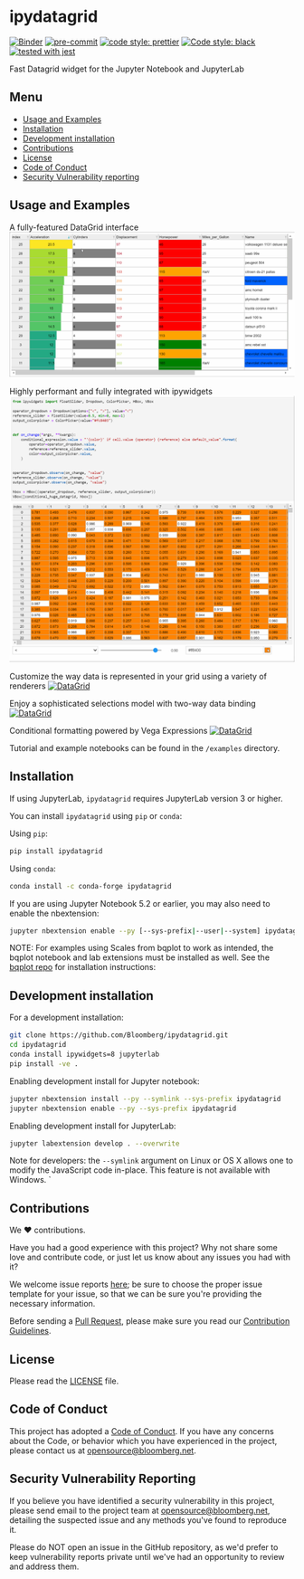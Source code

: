 # ipydatagrid

[![Binder](https://mybinder.org/badge_logo.svg)](https://mybinder.org/v2/gh/bloomberg/ipydatagrid/HEAD?urlpath=lab%2Ftree%2Fexamples%2FDataGrid.ipynb)
[![pre-commit](https://img.shields.io/badge/pre--commit-enabled-brightgreen?logo=pre-commit&logoColor=white)](https://github.com/pre-commit/pre-commit)
[![code style: prettier](https://img.shields.io/badge/code_style-prettier-ff69b4.svg?style=flat-square)](https://github.com/prettier/prettier)
[![Code style: black](https://img.shields.io/badge/code%20style-black-000000.svg)](https://github.com/psf/black)
[![tested with jest](https://img.shields.io/badge/tested_with-jest-99424f.svg)](https://github.com/facebook/jest)

Fast Datagrid widget for the Jupyter Notebook and JupyterLab

## Menu

- [Usage and Examples](#Usage-and-Examples)
- [Installation](#Installation)
- [Development installation](#Development-installation)
- [Contributions](#Contributions)
- [License](#License)
- [Code of Conduct](#Code-of-Conduct)
- [Security Vulnerability reporting](#Security-Vulnerability-reporting)

## Usage and Examples

A fully-featured DataGrid interface
[![DataGrid](./static/ipydatagrid_1.gif)](https://github.com/bloomberg/ipydatagrid/blob/main/examples/DataGrid.ipynb)

Highly performant and fully integrated with ipywidgets
[![DataGrid](./static/ipydatagrid_2.gif)](https://github.com/bloomberg/ipydatagrid/blob/main/examples/DataGrid.ipynb)

Customize the way data is represented in your grid using a variety of renderers
[![DataGrid](./static/ipydatagrid_3.gif)](https://github.com/bloomberg/ipydatagrid/blob/main/examples/DataGrid.ipynb)

Enjoy a sophisticated selections model with two-way data binding
[![DataGrid](./static/ipydatagrid_4.gif)](https://github.com/bloomberg/ipydatagrid/blob/main/examples/Selections.ipynb)

Conditional formatting powered by Vega Expressions
[![DataGrid](./static/ipydatagrid_5.gif)](https://github.com/bloomberg/ipydatagrid/blob/main/examples/ConditionalFormatting.ipynb)

Tutorial and example notebooks can be found in the `/examples` directory.

## Installation

If using JupyterLab, `ipydatagrid` requires JupyterLab version 3 or higher.

You can install `ipydatagrid` using `pip` or `conda`:

Using `pip`:

```bash
pip install ipydatagrid
```

Using `conda`:

```bash
conda install -c conda-forge ipydatagrid
```

If you are using Jupyter Notebook 5.2 or earlier, you may also need to enable
the nbextension:

```bash
jupyter nbextension enable --py [--sys-prefix|--user|--system] ipydatagrid
```

NOTE: For examples using Scales from bqplot to work as intended, the bqplot notebook and lab extensions must be installed as well. See the [bqplot repo](https://github.com/bloomberg/bqplot) for installation instructions:

## Development installation

For a development installation:

```bash
git clone https://github.com/Bloomberg/ipydatagrid.git
cd ipydatagrid
conda install ipywidgets=8 jupyterlab
pip install -ve .
```

Enabling development install for Jupyter notebook:

```bash
jupyter nbextension install --py --symlink --sys-prefix ipydatagrid
jupyter nbextension enable --py --sys-prefix ipydatagrid
```

Enabling development install for JupyterLab:

```bash
jupyter labextension develop . --overwrite
```

Note for developers: the `--symlink` argument on Linux or OS X allows one to modify the JavaScript code in-place. This feature is not available with Windows.
`

## Contributions

We :heart: contributions.

Have you had a good experience with this project? Why not share some love and contribute code, or just let us know about any issues you had with it?

We welcome issue reports [here](../../issues); be sure to choose the proper issue template for your issue, so that we can be sure you're providing the necessary information.

Before sending a [Pull Request](../../pulls), please make sure you read our
[Contribution Guidelines](https://github.com/bloomberg/.github/blob/master/CONTRIBUTING.md).

## License

Please read the [LICENSE](LICENSE.txt) file.

## Code of Conduct

This project has adopted a [Code of Conduct](https://github.com/bloomberg/.github/blob/master/CODE_OF_CONDUCT.md).
If you have any concerns about the Code, or behavior which you have experienced in the project, please
contact us at opensource@bloomberg.net.

## Security Vulnerability Reporting

If you believe you have identified a security vulnerability in this project, please send email to the project
team at opensource@bloomberg.net, detailing the suspected issue and any methods you've found to reproduce it.

Please do NOT open an issue in the GitHub repository, as we'd prefer to keep vulnerability reports private until
we've had an opportunity to review and address them.
